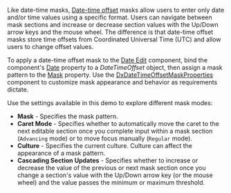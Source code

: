 Like date-time masks, [Date-time offset](https://docs.devexpress.com/Blazor/402515/data-editors/masks/date-time-masks#date-time-offset-masks) masks allow users to enter only date and/or time values using a specific format. Users can navigate between mask sections and increase or decrease section values with the Up/Down arrow keys and the mouse wheel. The difference is that date-time offset masks store time offsets from Coordinated Universal Time (UTC) and allow users to change offset values.

To apply a date-time offset mask to the [Date Edit](https://docs.devexpress.com/Blazor/DevExpress.Blazor.DxDateEdit-1) component, bind the component's [Date](https://docs.devexpress.com/Blazor/DevExpress.Blazor.DxDateEdit-1.Date) property to a *DateTimeOffset* object, then assign a mask pattern to the [Mask](https://docs.devexpress.com/Blazor/DevExpress.Blazor.DxDateEdit-1.Mask) property. Use the [DxDateTimeOffsetMaskProperties](https://docs.devexpress.com/Blazor/DevExpress.Blazor.DxDateTimeOffsetMaskProperties) component to customize mask appearance and behavior as requirements dictate.

Use the settings available in this demo to explore different mask modes:

* **Mask** - Specifies the mask pattern.
* **Caret Mode** - Specifies whether to automatically move the caret to the next editable section once you complete input within a mask section (`Advancing` mode) or to move focus manually (`Regular` mode).
* **Culture** - Specifies the current culture. Culture can affect the appearance of a mask pattern.
* **Cascading Section Updates** - Specifies whether to increase or decrease the value of the previous or next mask section once you change a section's value with the Up/Down arrow key (or the mouse wheel) and the value passes the minimum or maximum threshold.

